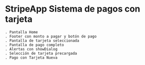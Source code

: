 # StripeApp Sistema de pagos con tarjeta 

    . Pantalla Home
    . Footer con monto a pagar y botón de pago
    . Pantalla de tarjeta seleccionada
    . Pantalla de pago completo 
    . Alertas con showDialog
    . Selección de tarjeta precargada
    . Pago con Tarjeta Nueva

